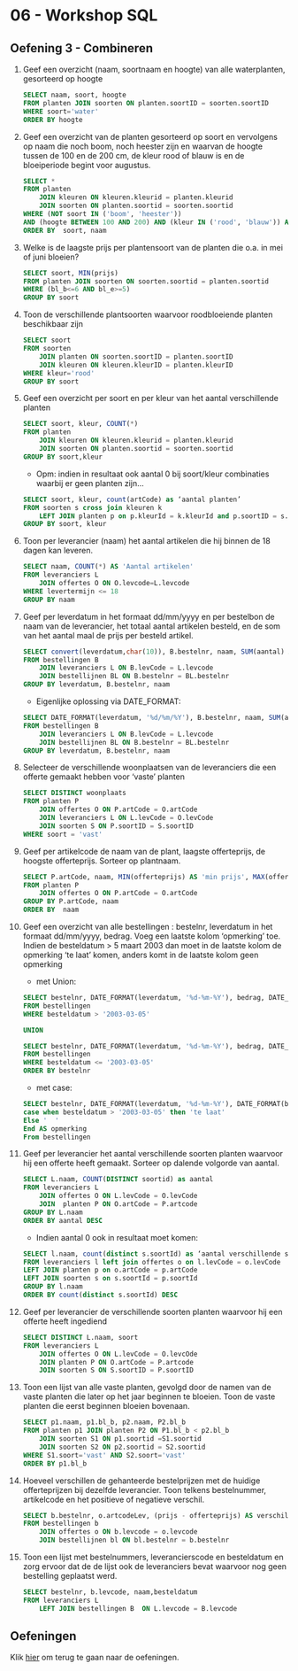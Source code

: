 # 06 - Workshop SQL

## Oefening 3 - Combineren
1. Geef een overzicht (naam, soortnaam en hoogte) van alle waterplanten, gesorteerd op hoogte 
    ```sql
    SELECT naam, soort, hoogte 
    FROM planten JOIN soorten ON planten.soortID = soorten.soortID  
    WHERE soort='water' 
    ORDER BY hoogte  
    ```

2. Geef een overzicht van de planten gesorteerd op soort en vervolgens op naam die noch boom, noch heester zijn en waarvan de hoogte tussen de 100 en de 200 cm, de kleur rood of blauw is en de bloeiperiode begint voor augustus. 
    ```sql
    SELECT * 
    FROM planten  
        JOIN kleuren ON kleuren.kleurid = planten.kleurid 
        JOIN soorten ON planten.soortid = soorten.soortid 
    WHERE (NOT soort IN ('boom', 'heester')) 
    AND (hoogte BETWEEN 100 AND 200) AND (kleur IN ('rood', 'blauw')) AND (bl_b < 8) 
    ORDER BY  soort, naam 
    ```

3. Welke is de laagste prijs per plantensoort van de planten die o.a. in mei of juni bloeien? 
    ```sql
    SELECT soort, MIN(prijs) 
    FROM planten JOIN soorten ON soorten.soortid = planten.soortid 
    WHERE (bl_b<=6 AND bl_e>=5)  
    GROUP BY soort 
    ```

4. Toon de verschillende plantsoorten waarvoor roodbloeiende planten beschikbaar zijn 
    ```sql
    SELECT soort 
    FROM soorten 
        JOIN planten ON soorten.soortID = planten.soortID 
        JOIN kleuren ON kleuren.kleurID = planten.kleurID 
    WHERE kleur='rood' 
    GROUP BY soort 
    ```
 
5. Geef een overzicht per soort en per kleur van het aantal verschillende planten
    ```sql
    SELECT soort, kleur, COUNT(*) 
    FROM planten 
        JOIN kleuren ON kleuren.kleurid = planten.kleurid 
        JOIN soorten ON planten.soortid = soorten.soortid 
    GROUP BY soort,kleur 
    ```
     - Opm: indien in resultaat ook aantal 0 bij soort/kleur combinaties waarbij er geen planten zijn… 

    ```sql
    SELECT soort, kleur, count(artCode) as ‘aantal planten’ 
    FROM soorten s cross join kleuren k  
        LEFT JOIN planten p on p.kleurId = k.kleurId and p.soortID = s.soortID 
    GROUP BY soort, kleur 
    ```

6. Toon per leverancier (naam) het aantal artikelen die hij binnen de 18 dagen kan leveren.  
    ```sql
    SELECT naam, COUNT(*) AS 'Aantal artikelen' 
    FROM leveranciers L 
        JOIN offertes O ON O.levcode=L.levcode 
    WHERE levertermijn <= 18 
    GROUP BY naam 
    ```

7. Geef per leverdatum in het formaat dd/mm/yyyy en per bestelbon de naam van de leverancier, het totaal aantal artikelen besteld, en de som van het aantal maal de prijs per besteld artikel. 
    ```sql
    SELECT convert(leverdatum,char(10)), B.bestelnr, naam, SUM(aantal) AS 'totaal aantal', SUM(aantal*prijs) AS 'bedrag' 
    FROM bestellingen B  
        JOIN leveranciers L ON B.levCode = L.levcode 
        JOIN bestellijnen BL ON B.bestelnr = BL.bestelnr 
    GROUP BY leverdatum, B.bestelnr, naam 
    ```
    - Eigenlijke oplossing via DATE_FORMAT: 
    ```sql 
    SELECT DATE_FORMAT(leverdatum, '%d/%m/%Y'), B.bestelnr, naam, SUM(aantal) AS 'totaal aantal', SUM(aantal*prijs) AS 'bedrag' 
    FROM bestellingen B  
        JOIN leveranciers L ON B.levCode = L.levcode 
        JOIN bestellijnen BL ON B.bestelnr = BL.bestelnr 
    GROUP BY leverdatum, B.bestelnr, naam 
    ```

8. Selecteer de verschillende woonplaatsen van de leveranciers die een offerte gemaakt hebben voor ‘vaste’ planten 
    ```sql
    SELECT DISTINCT woonplaats 
    FROM planten P  
        JOIN offertes O ON P.artCode = O.artCode 
        JOIN leveranciers L ON L.levCode = O.levCode 
        JOIN soorten S ON P.soortID = S.soortID 
    WHERE soort = 'vast' 
    ```

9. Geef per artikelcode de naam van de plant, laagste offerteprijs, de hoogste offerteprijs. Sorteer op plantnaam. 
    ```sql
    SELECT P.artCode, naam, MIN(offerteprijs) AS 'min prijs', MAX(offerteprijs) AS 'max prijs' 
    FROM planten P 
        JOIN offertes O ON P.artCode = O.artCode 
    GROUP BY P.artCode, naam 
    ORDER BY  naam 
    ```

10. Geef een overzicht van alle bestellingen : bestelnr, leverdatum in het formaat dd/mm/yyyy, bedrag. Voeg een laatste kolom ‘opmerking’ toe. Indien de besteldatum > 5 maart 2003 dan moet in de laatste kolom de opmerking ‘te laat’ komen, anders komt in de laatste kolom geen opmerking  
    - met Union: 
    ```sql
    SELECT bestelnr, DATE_FORMAT(leverdatum, '%d-%m-%Y'), bedrag, DATE_FORMAT(besteldatum, '%d/%m/%Y'), 'te laat' AS opmerking 
    FROM bestellingen 
    WHERE besteldatum > '2003-03-05' 

    UNION 

    SELECT bestelnr, DATE_FORMAT(leverdatum, '%d-%m-%Y'), bedrag, DATE_FORMAT(besteldatum, '%d/%m/%Y'), '  ' AS opmerking 
    FROM bestellingen 
    WHERE besteldatum <= '2003-03-05' 
    ORDER BY bestelnr 
    ```
    - met case: 
    ```sql
    SELECT bestelnr, DATE_FORMAT(leverdatum, '%d-%m-%Y'), DATE_FORMAT(besteldatum, '%d-%m-%Y'), bedrag,  
    case when besteldatum > '2003-03-05' then 'te laat'  
    Else '  ' 
    End AS opmerking 
    From bestellingen 
    ```

11. Geef per leverancier het aantal verschillende soorten planten waarvoor hij een offerte heeft gemaakt. Sorteer op dalende volgorde van aantal. 
    ```sql
    SELECT L.naam, COUNT(DISTINCT soortid) as aantal 
    FROM leveranciers L  
        JOIN offertes O ON L.levCode = O.levCode 
        JOIN  planten P ON O.artCode = P.artcode 
    GROUP BY L.naam 
    ORDER BY aantal DESC 
    ```
    - Indien aantal 0 ook in resultaat moet komen: 
    ```sql
    SELECT l.naam, count(distinct s.soortId) as ‘aantal verschillende soorten planten’ 
    FROM leveranciers l left join offertes o on l.levCode = o.levCode  
    LEFT JOIN planten p on o.artCode = p.artCode 
    LEFT JOIN soorten s on s.soortId = p.soortId 
    GROUP BY l.naam 
    ORDER BY count(distinct s.soortId) DESC 
    ```

12. Geef per leverancier de verschillende soorten planten waarvoor hij een offerte heeft ingediend 
    ```sql
    SELECT DISTINCT L.naam, soort 
    FROM leveranciers L  
        JOIN offertes O ON L.levCode = O.levcOde 
        JOIN planten P ON O.artCode = P.artcode 
        JOIN soorten S ON S.soortID = P.soortID 
    ```

13. Toon een lijst van alle vaste planten, gevolgd door de namen van de vaste planten die later op het jaar beginnen te bloeien. Toon de vaste planten die eerst beginnen bloeien bovenaan. 
    ```sql
    SELECT p1.naam, p1.bl_b, p2.naam, P2.bl_b 
    FROM planten p1 JOIN planten P2 ON P1.bl_b < p2.bl_b 
        JOIN soorten S1 ON p1.soortid =S1.soortid 
        JOIN soorten S2 ON p2.soortid = S2.soortid 
    WHERE S1.soort='vast' AND S2.soort='vast' 
    ORDER BY p1.bl_b 
    ```
14. Hoeveel verschillen de gehanteerde bestelprijzen met de huidige offerteprijzen bij dezelfde leverancier. Toon telkens bestelnummer, artikelcode en het positieve of negatieve verschil. 
    ```sql
    SELECT b.bestelnr, o.artcodeLev, (prijs - offerteprijs) AS verschil 
    FROM bestellingen b 
        JOIN offertes o ON b.levcode = o.levcode 
        JOIN bestellijnen bl ON bl.bestelnr = b.bestelnr 
    ```
15. Toon een lijst met bestelnummers, leverancierscode en besteldatum en zorg ervoor dat de de lijst ook de leveranciers bevat waarvoor nog geen bestelling geplaatst werd. 
    ```sql
    SELECT bestelnr, b.levcode, naam,besteldatum 
    FROM leveranciers L 
        LEFT JOIN bestellingen B  ON L.levcode = B.levcode 
    ```

## Oefeningen
Klik [hier](../exercises.md) om terug te gaan naar de oefeningen.
